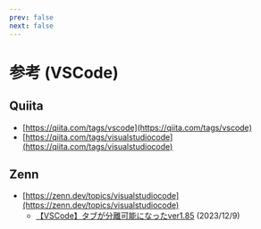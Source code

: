 ```yaml
---
prev: false
next: false
---
```


# 参考 (VSCode)

## Quiita

- [https://qiita.com/tags/vscode](https://qiita.com/tags/vscode)
- [https://qiita.com/tags/visualstudiocode](https://qiita.com/tags/visualstudiocode)

## Zenn

- [https://zenn.dev/topics/visualstudiocode](https://zenn.dev/topics/visualstudiocode)
  - [【VSCode】タブが分離可能になったver1.85](https://zenn.dev/ma_me/articles/f6680016ca0d97) (2023/12/9)

